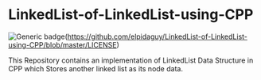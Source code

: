 # LinkedList-of-LinkedList-using-CPP

![Generic badge](https://img.shields.io/github/license/elpidaguy/LinkedList-of-LinkedList-using-CPP)(https://github.com/elpidaguy/LinkedList-of-LinkedList-using-CPP/blob/master/LICENSE)

This Repository contains an implementation of LinkedList Data Structure in CPP which Stores another linked list as its node data.
